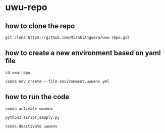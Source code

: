 # uwu-repo

## how to clone the repo

`git clone https://github.com/MisakiAnguera/uwu-repo.git`

## how to create a new environment based on yaml file

`cd uwu-repo`

`conda env create --file environment.uwuenv.yml`

## how to run the code

`conda activate uwuenv`

`python3 script_samply.py`

`conda deactivate uwuenv`

